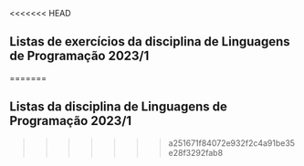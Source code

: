 <<<<<<< HEAD
## Listas de exercícios da disciplina de Linguagens de Programação 2023/1
=======
## Listas da disciplina de Linguagens de Programação 2023/1
>>>>>>> a251671f84072e932f2c4a91be35e28f3292fab8
